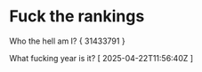 # Fuck the rankings

Who the hell am I?
{ 31433791 }

What fucking year is it?
[ 2025-04-22T11:56:40Z ]
